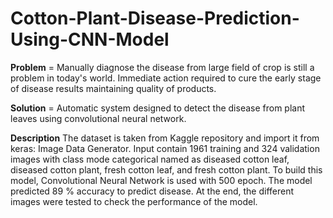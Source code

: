  # Cotton-Plant-Disease-Prediction-Using-CNN-Model

**Problem** = Manually diagnose the disease from large field of crop is still a problem in today's world. Immediate action required to cure the early stage of disease results maintaining quality of products.

**Solution** = Automatic system designed to detect the disease from plant leaves using convolutional neural network.

**Description**
        The dataset is taken from Kaggle repository and import it from keras: Image Data Generator. Input contain 1961 training and 324 validation images with class mode categorical named as diseased cotton leaf, diseased cotton plant, fresh cotton leaf, and fresh cotton plant. To build this model, Convolutional Neural Network is used with 500 epoch. The model predicted 89 % accuracy to predict disease. At the end, the different images were tested to check the performance of the model. 
